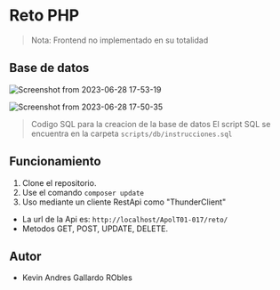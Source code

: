 # Reto PHP
> Nota: Frontend no implementado en su totalidad

## Base de datos
![Screenshot from 2023-06-28 17-53-19](https://github.com/Kevin2606/reto/assets/54305330/9263412e-b200-46e7-95f1-84e9a7f735b4)

![Screenshot from 2023-06-28 17-50-35](https://github.com/Kevin2606/reto/assets/54305330/289ffa47-4db4-4832-a51d-ec9fff68197c)

> Codigo SQL para la creacion de la base de datos
El script SQL se encuentra en la carpeta ```scripts/db/instrucciones.sql```


## Funcionamiento
1. Clone el repositorio.
2. Use el comando ```composer update```
3. Uso mediante un cliente RestApi como "ThunderClient"
- La url de la Api es: ```http://localhost/ApolT01-017/reto/```
- Metodos GET, POST, UPDATE, DELETE.

## Autor
- Kevin Andres Gallardo RObles